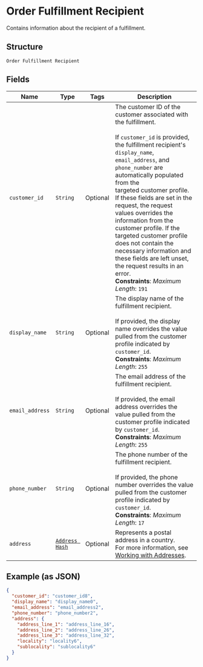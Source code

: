 
# Order Fulfillment Recipient

Contains information about the recipient of a fulfillment.

## Structure

`Order Fulfillment Recipient`

## Fields

| Name | Type | Tags | Description |
|  --- | --- | --- | --- |
| `customer_id` | `String` | Optional | The customer ID of the customer associated with the fulfillment.<br><br>If `customer_id` is provided, the fulfillment recipient's `display_name`,<br>`email_address`, and `phone_number` are automatically populated from the<br>targeted customer profile. If these fields are set in the request, the request<br>values overrides the information from the customer profile. If the<br>targeted customer profile does not contain the necessary information and<br>these fields are left unset, the request results in an error.<br>**Constraints**: *Maximum Length*: `191` |
| `display_name` | `String` | Optional | The display name of the fulfillment recipient.<br><br>If provided, the display name overrides the value pulled from the customer profile indicated by `customer_id`.<br>**Constraints**: *Maximum Length*: `255` |
| `email_address` | `String` | Optional | The email address of the fulfillment recipient.<br><br>If provided, the email address overrides the value pulled from the customer profile indicated by `customer_id`.<br>**Constraints**: *Maximum Length*: `255` |
| `phone_number` | `String` | Optional | The phone number of the fulfillment recipient.<br><br>If provided, the phone number overrides the value pulled from the customer profile indicated by `customer_id`.<br>**Constraints**: *Maximum Length*: `17` |
| `address` | [`Address Hash`](/doc/models/address.md) | Optional | Represents a postal address in a country.<br>For more information, see [Working with Addresses](https://developer.squareup.com/docs/build-basics/working-with-addresses). |

## Example (as JSON)

```json
{
  "customer_id": "customer_id8",
  "display_name": "display_name0",
  "email_address": "email_address2",
  "phone_number": "phone_number2",
  "address": {
    "address_line_1": "address_line_16",
    "address_line_2": "address_line_26",
    "address_line_3": "address_line_32",
    "locality": "locality6",
    "sublocality": "sublocality6"
  }
}
```

